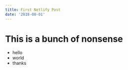 ```yaml
---
title: First Netlify Post
date: '2018-08-01'
---
```

# This is a bunch of nonsense
- hello
- world
- thanks
